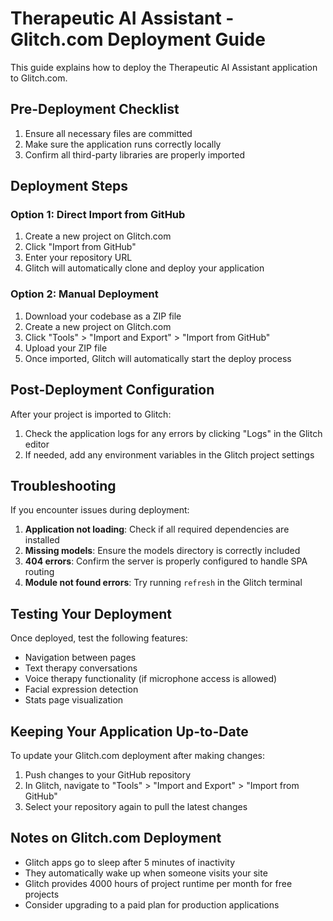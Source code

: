 # Therapeutic AI Assistant - Glitch.com Deployment Guide

This guide explains how to deploy the Therapeutic AI Assistant application to Glitch.com.

## Pre-Deployment Checklist

1. Ensure all necessary files are committed
2. Make sure the application runs correctly locally
3. Confirm all third-party libraries are properly imported

## Deployment Steps

### Option 1: Direct Import from GitHub

1. Create a new project on Glitch.com
2. Click "Import from GitHub" 
3. Enter your repository URL
4. Glitch will automatically clone and deploy your application

### Option 2: Manual Deployment

1. Download your codebase as a ZIP file
2. Create a new project on Glitch.com
3. Click "Tools" > "Import and Export" > "Import from GitHub"
4. Upload your ZIP file
5. Once imported, Glitch will automatically start the deploy process

## Post-Deployment Configuration

After your project is imported to Glitch:

1. Check the application logs for any errors by clicking "Logs" in the Glitch editor
2. If needed, add any environment variables in the Glitch project settings

## Troubleshooting

If you encounter issues during deployment:

1. **Application not loading**: Check if all required dependencies are installed
2. **Missing models**: Ensure the models directory is correctly included 
3. **404 errors**: Confirm the server is properly configured to handle SPA routing
4. **Module not found errors**: Try running `refresh` in the Glitch terminal

## Testing Your Deployment

Once deployed, test the following features:

- Navigation between pages
- Text therapy conversations
- Voice therapy functionality (if microphone access is allowed)
- Facial expression detection
- Stats page visualization

## Keeping Your Application Up-to-Date

To update your Glitch.com deployment after making changes:

1. Push changes to your GitHub repository
2. In Glitch, navigate to "Tools" > "Import and Export" > "Import from GitHub"
3. Select your repository again to pull the latest changes

## Notes on Glitch.com Deployment

- Glitch apps go to sleep after 5 minutes of inactivity
- They automatically wake up when someone visits your site
- Glitch provides 4000 hours of project runtime per month for free projects
- Consider upgrading to a paid plan for production applications